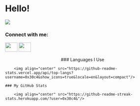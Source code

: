 # Hello!
![](https://github.githubassets.com/images/mona-whisper.gif)


### Connect with me:

<!-- <a href="https://0x30c4.dev/"><img src="https://raw.githubusercontent.com/rahuldkjain/github-profile-readme-generator/master/src/images/icons/Social/devto.svg" height="30" width="40" /></a> -->
<a href="https://twitter.com/0x30c4"><img src="https://raw.githubusercontent.com/rahuldkjain/github-profile-readme-generator/master/src/images/icons/Social/twitter.svg" height="30" width="40" /></a>
<a href="https://linkedin.com/in/0x30c4"><img src="https://raw.githubusercontent.com/rahuldkjain/github-profile-readme-generator/master/src/images/icons/Social/linked-in-alt.svg" height="30" width="40" /></a>

<p align="center">
	### Languages I Use

		<img align="center" src="https://github-readme-stats.vercel.app/api/top-langs?username=0x30c4&show_icons=true&locale=en&layout=compact"/>

	### My GitHub Stats

		<img align="center" src="https://github-readme-streak-stats.herokuapp.com/?user=0x30c4&"/>
</p>
